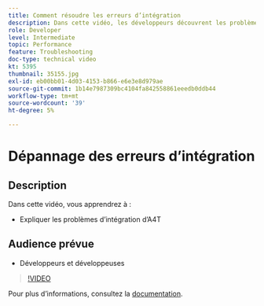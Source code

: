 ```yaml
---
title: Comment résoudre les erreurs d’intégration
description: Dans cette vidéo, les développeurs découvrent les problèmes d’intégration d’A4T.
role: Developer
level: Intermediate
topic: Performance
feature: Troubleshooting
doc-type: technical video
kt: 5395
thumbnail: 35155.jpg
exl-id: eb00bb01-4d03-4153-b866-e6e3e8d979ae
source-git-commit: 1b14e7987309bc4104fa842558861eeedb0ddb44
workflow-type: tm+mt
source-wordcount: '39'
ht-degree: 5%

---
```


# Dépannage des erreurs d’intégration

## Description

Dans cette vidéo, vous apprendrez à :

* Expliquer les problèmes d’intégration d’A4T

## Audience prévue

* Développeurs et développeuses

>[!VIDEO](https://video.tv.adobe.com/v/35155/?quality=12)

Pour plus d’informations, consultez la [documentation](https://experienceleague.adobe.com/docs/target/using/integrate/a4t/troubleshoot-a4t/a4t-troubleshooting.html?lang=en).
